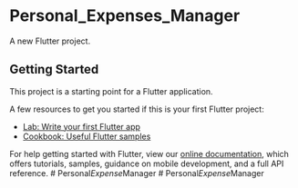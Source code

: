 # Personal_Expenses_Manager

A new Flutter project.

## Getting Started

This project is a starting point for a Flutter application.

A few resources to get you started if this is your first Flutter project:

- [Lab: Write your first Flutter app](https://flutter.dev/docs/get-started/codelab)
- [Cookbook: Useful Flutter samples](https://flutter.dev/docs/cookbook)

For help getting started with Flutter, view our
[online documentation](https://flutter.dev/docs), which offers tutorials,
samples, guidance on mobile development, and a full API reference.
#   P e r s o n a l _ E x p e n s e _ M a n a g e r  
 #   P e r s o n a l _ E x p e n s e _ M a n a g e r  
 